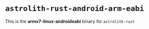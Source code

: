 # `astrolith-rust-android-arm-eabi`

This is the **armv7-linux-androideabi** binary for `astrolith-rust`

